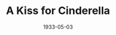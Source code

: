 ---
title: A Kiss for Cinderella
date: 1933-05-03
closing_date:
layout: productions
playbill:
Theatre: Theatre Jacksonville
cast:
- The Duchess Probationer: Amy Cavanagh
- Court Beauties:
  - Betty Leamond
  - Casimer Mumby
  - Dorcas Beckley
  - Margaret Adams
  - Mary Lamb
  - Virginia Peace Johnson
- Danny: Charles Luckie
- Marion: Dorothy Tracy
- Mr. Jennings: Drummond Paul, Jr.
- Censor: Drummond Paul, Jr.
- Lord Mayor: Eugene Leamon
- Maid: Betty Leamond
- Mrs. Maloney: Julia C. Tyler
- Delphine: Martha Joy Swisher
- Gladys: Minette Cavanagh
- Marie-Therese: Minnie Merle Smith
- Courtier:
  - Molly Delgado
  - Paul Delgado
  - Robert Tracy
  - George Nichols
  - Lois Boone
- Man: Robert Tracy
- Cinderella: Sarah Payne Cawthorn
- Dr. Bodie: Marie Graves
- Mr. Bodie: Sidney Clark
- King: Slocum Ball
- Policeman: Stokes Perry
- Prince: Stokes Perry
- Queen: Winifred Snowden
- Gretchen: Winnifred McGowan
crew:
- Staging: Jack Pumpelly
- Director: Margaret Pumpelly
understudies:
orchestra:
---